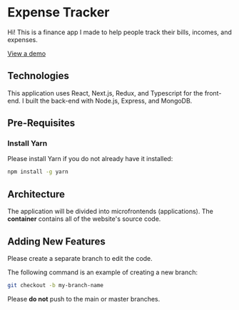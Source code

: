 # Expense Tracker

Hi! This is a finance app I made to help people track their bills, incomes, and expenses.

[View a demo](https://expensetracker.website/)

## Technologies

This application uses React, Next.js, Redux, and Typescript for the front-end. I built the back-end with Node.js, Express, and MongoDB.

## Pre-Requisites

### Install Yarn

Please install Yarn if you do not already have it installed:

```bash
npm install -g yarn
```

## Architecture

The application will be divided into microfrontends (applications). The **container** contains all of the website's source code.

## Adding New Features

Please create a separate branch to edit the code.

The following command is an example of creating a new branch:

```bash
git checkout -b my-branch-name
```

Please **do not** push to the main or master branches.
